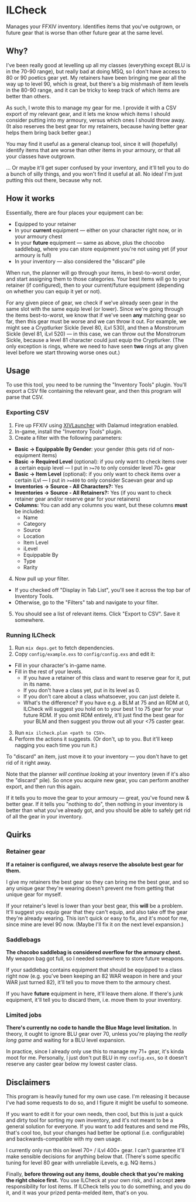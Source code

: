 # ILCheck

Manages your FFXIV inventory.  Identifies items that you've outgrown, or future gear that is worse than other future gear at the same level.

## Why?

I've been really good at levelling up all my classes (everything except BLU is in the 70-90 range), but really bad at doing MSQ, so I don't have access to 80 or 90 poetics gear yet.  My retainers have been bringing me gear all the way up to level 90, which is great, but there's a big mishmash of item levels in the 80-90 range, and it can be tricky to keep track of which items are better than others.

As such, I wrote this to manage my gear for me.  I provide it with a CSV export of my relevant gear, and it lets me know which items I should consider putting into my armoury, versus which ones I should throw away.  (It also reserves the best gear for my retainers, because having better gear helps them bring back better gear.)

You may find it useful as a general cleanup tool, since it will (hopefully) identify items that are worse than other items in your armoury, or that all your classes have outgrown.

… Or maybe it'll get super confused by your inventory, and it'll tell you to do a bunch of silly things, and you won't find it useful at all.  No idea!  I'm just putting this out there, because why not.

## How it works

Essentially, there are four places your equipment can be:

 * Equipped to your retainer
 * In your **current** equipment — either on your character right now, or in your armoury chest
 * In your **future** equipment — same as above, plus the chocobo saddlebag, where you can store equipment you're not using yet (if your armoury is full)
 * In your inventory — also considered the "discard" pile

When run, the planner will go through your items, in best-to-worst order, and start assigning them to those categories.  Your best items will go to your retainer (if configured), then to your current/future equipment (depending on whether you can equip it yet or not).

For any given piece of gear, we check if we've already seen gear in the same slot with the same equip level (or lower).  Since we're going through the items best-to-worst, we know that if we've seen **any** matching gear so far, then this gear must be worse and we can throw it out.  For example, we might see a Cryptlurker Sickle (level 80, iLvl 530), and then a Monstrorum Sickle (level 81, iLvl 520) — in this case, we can throw out the Monstrorum Sickle, because a level 81 character could just equip the Cryptlurker.  (The only exception is rings, where we need to have seen **two** rings at any given level before we start throwing worse ones out.)

## Usage

To use this tool, you need to be running the "Inventory Tools" plugin.  You'll export a CSV file containing the relevant gear, and then this program will parse that CSV.

### Exporting CSV

1. Fire up FFXIV using [XIVLauncher](https://github.com/goatcorp/FFXIVQuickLauncher) with Dalamud integration enabled.
2. In-game, install the "Inventory Tools" plugin.
3. Create a filter with the following parameters:
  * **Basic → Equippable By Gender**: your gender (this gets rid of non-equipment items)
  * **Basic → Required Level** (optional): if you only want to check items over a certain equip level — I put in `>=70` to only consider level 70+ gear
  * **Basic → Item Level** (optional): if you only want to check items over a certain iLvl — I put in `>=400` to only consider Scaevan gear and up
  * **Inventories → Source - All Characters?:** Yes
  * **Inventories → Source - All Retainers?:** Yes (if you want to check retainer gear and/or reserve gear for your retainers)
  * **Columns:** You can add any columns you want, but these columns **must** be included:
    * Name
    * Category
    * Source
    * Location
    * Item Level
    * iLevel
    * Equippable By
    * Type
    * Rarity
4. Now pull up your filter.
  * If you checked off "Display in Tab List", you'll see it across the top bar of Inventory Tools.
  * Otherwise, go to the "Filters" tab and navigate to your filter.
5. You should see a list of relevant items.  Click "Export to CSV".  Save it somewhere.

### Running ILCheck

1. Run `mix deps.get` to fetch dependencies.
2. Copy `config/example.exs` to `config/config.exs` and edit it:
  * Fill in your character's in-game name.
  * Fill in the rest of your levels.
    * If you have a retainer of this class and want to reserve gear for it, put in its name.
    * If you don't have a class yet, put in its level as 0.
    * If you don't care about a class whatsoever, you can just delete it.
    * What's the difference?  If you have e.g. a BLM at 75 and an RDM at 0, ILCheck will suggest you hold on to your best 1 to 75 gear for your future RDM.  If you omit RDM entirely, it'll just find the best gear for your BLM and then suggest you throw out all your <75 caster gear.
3. Run `mix ilcheck.plan <path to CSV>`.
4. Perform the actions it suggests.  (Or don't, up to you.  But it'll keep nagging you each time you run it.)

To "discard" an item, just move it to your inventory — you don't have to get rid of it right away.

Note that the planner *will continue looking* at your inventory (even if it's also the "discard" pile).  So once you acquire new gear, you can perform another export, and then run this again.

If it tells you to move the gear to your armoury — great, you've found new & better gear.  If it tells you "nothing to do", then nothing in your inventory is better than what you've already got, and you should be able to safely get rid of all the gear in your inventory.

## Quirks

### Retainer gear

**If a retainer is configured, we always reserve the absolute best gear for them.**

I give my retainers the best gear so they can bring me the best gear, and so any unique gear they're wearing doesn't prevent me from getting that unique gear for myself.

If your retainer's level is lower than your best gear, this **will** be a problem.  It'll suggest you equip gear that they can't equip, and also take off the gear they're already wearing.  This isn't quick or easy to fix, and it's moot for me, since mine are level 90 now.  (Maybe I'll fix it on the next level expansion.)

### Saddlebags

**The chocobo saddlebag is considered overflow for the armoury chest.**  My weapon bag got full, so I needed somewhere to store future weapons.

If your saddlebag contains equipment that should be equipped to a class right now (e.g. you've been keeping an 82 WAR weapon in here and your WAR just turned 82), it'll tell you to move them to the armoury chest.

If you have **future** equipment in here, it'll leave them alone.  If there's junk equipment, it'll tell you to discard them, i.e. move them to your inventory.

### Limited jobs

**There's currently no code to handle the Blue Mage level limitation.**  In theory, it ought to ignore BLU gear over 70, unless you're playing the _really long game_ and waiting for a BLU level expansion.

In practice, since I already only use this to manage my 71+ gear, it's kinda moot for me. Personally, I just don't put BLU in my `config.exs`, so it doesn't reserve any caster gear below my lowest caster class.

## Disclaimers

This program is heavily tuned for my own use case.  I'm releasing it because I've had some requests to do so, and I figure it might be useful to someone.

If you want to edit it for your own needs, then cool, but this is just a quick and dirty tool for sorting my own inventory, and it's not meant to be a general solution for everyone.  If you want to add features and send me PRs, that's cool too, but your changes had better be optional (i.e. configurable) and backwards-compatible with my own usage.

I currently only run this on level 70+ / iLvl 400+ gear.  I can't guarantee it'll make sensible decisions for anything below that.  (There's some specific tuning for level 80 gear with unreliable iLevels, e.g. NQ items.)

Finally, **before throwing out any items, double check that you're making the right choice first.**  You use ILCheck at your own risk, and I accept **zero** responsibility for lost items.  If ILCheck tells you to do something, and you do it, and it was your prized penta-melded item, that's on you.

